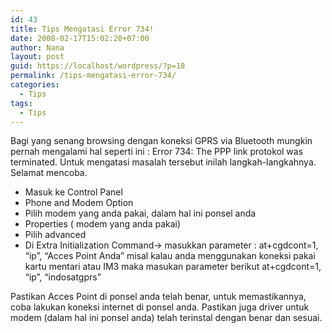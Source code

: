 ```yaml
---
id: 43
title: Tips Mengatasi Error 734!
date: 2008-02-17T15:02:20+07:00
author: Nana
layout: post
guid: https://localhost/wordpress/?p=18
permalink: /tips-mengatasi-error-734/
categories:
  - Tips
tags:
  - Tips
---
```

Bagi yang senang browsing dengan koneksi GPRS via Bluetooth mungkin pernah mengalami hal seperti ini : Error 734: The PPP link protokol was terminated. Untuk mengatasi masalah tersebut inilah langkah-langkahnya. Selamat mencoba.

  * Masuk ke Control Panel
  * Phone and Modem Option
  * Pilih modem yang anda pakai, dalam hal ini ponsel anda
  * Properties ( modem yang anda pakai)
  * Pilih advanced
  * Di Extra Initialization Command-> masukkan parameter : at+cgdcont=1, &#8220;ip&#8221;, &#8220;Acces Point Anda&#8221; misal kalau anda menggunakan koneksi pakai kartu mentari atau IM3 maka masukan parameter berikut at+cgdcont=1,  
    &#8220;ip&#8221;, &#8220;indosatgprs&#8221;

Pastikan Acces Point di ponsel anda telah benar, untuk memastikannya,  coba lakukan koneksi internet di ponsel anda. Pastikan juga driver untuk modem (dalam hal ini ponsel anda) telah terinstal dengan benar dan sesuai.